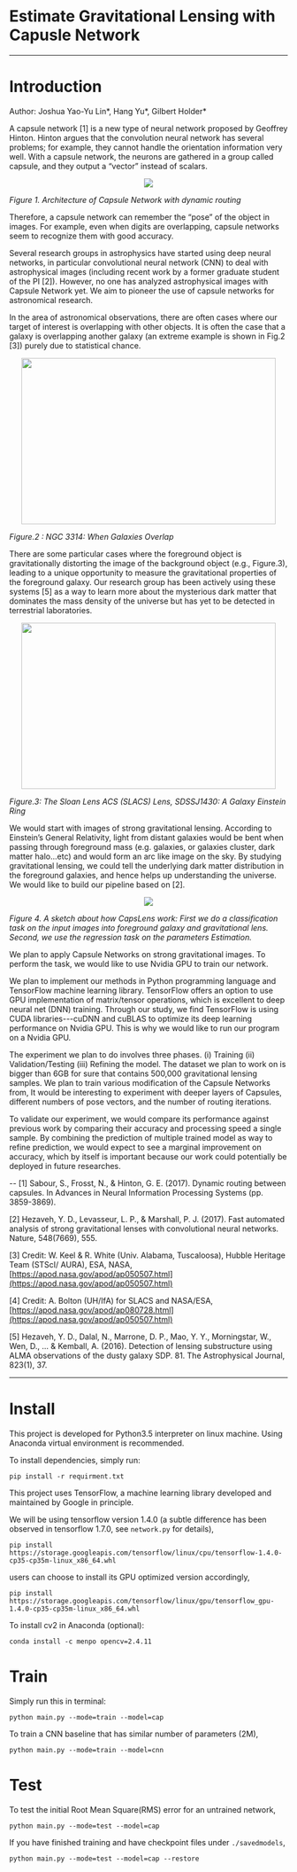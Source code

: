 # Estimate Gravitational Lensing with Capusle Network

---

# Introduction

Author: Joshua Yao-Yu Lin\*, Hang Yu\*, Gilbert Holder\*

A capsule network [1] is a new type of neural network proposed by Geoffrey Hinton. Hinton argues that the convolution neural network has several problems; for example, they cannot handle the orientation information very well. With a capsule network, the neurons are gathered in a group called capsule, and they output a “vector” instead of scalars.

<p align="center">
  <img src="imgs/capnet.png"/>
</p>

*Figure 1. Architecture of Capsule Network with dynamic routing*

Therefore, a capsule network can remember the “pose” of the object in images. For example, even when digits are overlapping, capsule networks seem to recognize them with good accuracy.

Several research groups in astrophysics have started using deep neural networks, in particular convolutional neural network (CNN) to deal with astrophysical images (including recent work by a former graduate student of the PI [2]). However, no one has analyzed astrophysical images with Capsule Network yet. We aim to pioneer the use of capsule networks for astronomical research.

In the area of astronomical observations, there are often cases where our target of interest is overlapping with other objects. It is often the case that a galaxy is overlapping another galaxy (an extreme example is shown in Fig.2 [3]) purely due to statistical chance.

<p align="center">
  <img width="460" height="300" src="imgs/ngc3314_keel.jpg"/>
</p>

*Figure.2 : NGC 3314: When Galaxies Overlap*

There are some particular cases where the foreground object is gravitationally distorting the image of the background object (e.g., Figure.3), leading to a unique opportunity to measure the gravitational properties of the foreground galaxy. Our research group has been actively using these systems [5] as a way to learn more about the mysterious dark matter that dominates the mass density of the universe but has yet to be detected in terrestrial laboratories.

<p align="center">
  <img width="460" height="300" src="imgs/j1430lens_sdss.jpg">
</p>

*Figure.3: The Sloan Lens ACS (SLACS)  Lens, SDSSJ1430: A Galaxy Einstein Ring*

We would start with images of strong gravitational lensing. According to Einstein’s General Relativity, light from distant galaxies would be bent when passing through foreground mass (e.g. galaxies, or galaxies cluster, dark matter halo...etc) and would form an arc like image on the sky. By studying gravitational lensing, we could tell the underlying dark matter distribution in the foreground galaxies, and hence helps up understanding the universe. We would like to build our pipeline based on [2].

<p align="center">
  <img src="imgs/CapsLens_demo_v0406_v2.001.jpeg">
</p>

*Figure 4. A sketch about how CapsLens work: First we do a classification task on the input images into foreground galaxy and gravitational lens. Second, we use the regression task on the parameters Estimation.*

We plan to apply Capsule Networks on strong gravitational images. To perform the task, we would like to use Nvidia GPU to train our network.

We plan to implement our methods in Python programming language and TensorFlow machine learning library. TensorFlow offers an option to use GPU implementation of matrix/tensor operations, which is excellent to deep neural net (DNN) training. Through our study, we find TensorFlow is using CUDA libraries---cuDNN and cuBLAS to optimize its deep learning performance on Nvidia GPU. This is why we would like to run our program on a Nvidia GPU.

The experiment we plan to do involves three phases. (i) Training (ii) Validation/Testing (iii) Refining the model. The dataset we plan to work on is bigger than 6GB for sure that contains 500,000 gravitational lensing samples. We plan to train various modification of the Capsule Networks from, It would be interesting to experiment with deeper layers of Capsules, different numbers of pose vectors, and the number of routing iterations.

To validate our experiment, we would compare its performance against previous work by comparing their accuracy and processing speed a single sample. By combining the prediction of multiple trained model as way to refine prediction, we would expect to see a marginal improvement on accuracy, which by itself is important because our work could potentially be deployed in future researches.

--
[1] Sabour, S., Frosst, N., & Hinton, G. E. (2017). Dynamic routing between capsules. In Advances in Neural Information Processing Systems (pp. 3859-3869).

[2] Hezaveh, Y. D., Levasseur, L. P., & Marshall, P. J. (2017). Fast automated analysis of strong gravitational lenses with convolutional neural networks. Nature, 548(7669), 555.

[3] Credit: W. Keel & R. White (Univ. Alabama, Tuscaloosa),
Hubble Heritage Team (STScI/ AURA), ESA, NASA, [https://apod.nasa.gov/apod/ap050507.html](https://apod.nasa.gov/apod/ap050507.html)

[4] Credit: A. Bolton (UH/IfA) for SLACS and NASA/ESA, [https://apod.nasa.gov/apod/ap080728.html](https://apod.nasa.gov/apod/ap050507.html)

[5] Hezaveh, Y. D., Dalal, N., Marrone, D. P., Mao, Y. Y., Morningstar, W., Wen, D., ... & Kemball, A. (2016). Detection of lensing substructure using ALMA observations of the dusty galaxy SDP. 81. The Astrophysical Journal, 823(1), 37.


---

# Install

This project is developed for Python3.5 interpreter on linux machine. Using Anaconda virtual environment is recommended.

To install dependencies, simply run:

```pip install -r requirment.txt```

This project uses TensorFlow, a machine learning library developed and maintained by Google in principle.

We will be using tensorflow version 1.4.0 (a subtle difference has been observed in tensorflow 1.7.0, see ```network.py``` for details),

```pip install https://storage.googleapis.com/tensorflow/linux/cpu/tensorflow-1.4.0-cp35-cp35m-linux_x86_64.whl```

users can choose to install its GPU optimized version accordingly,

```pip install https://storage.googleapis.com/tensorflow/linux/gpu/tensorflow_gpu-1.4.0-cp35-cp35m-linux_x86_64.whl```

To install cv2 in Anaconda (optional):

```conda install -c menpo opencv=2.4.11```

# Train

Simply run this in terminal:

```python main.py --mode=train --model=cap```

To train a CNN baseline that has similar number of parameters (2M),

```python main.py --mode=train --model=cnn```

# Test

To test the initial Root Mean Square(RMS) error for an untrained network,

```python main.py --mode=test --model=cap```

If you have finished training and have checkpoint files under ```./savedmodels```,

```python main.py --mode=test --model=cap --restore```
